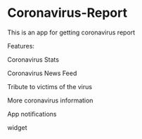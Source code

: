 # Coronavirus-Report

This is an app for getting coronavirus report

Features:

Coronavirus Stats

Coronavirus News Feed

Tribute to victims of the virus

More coronavirus information

App notifications

widget
